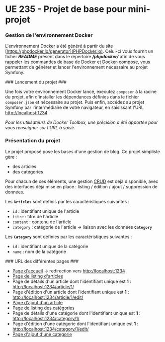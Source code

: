 UE 235 - Projet de base pour mini-projet
==================================

### Gestion de l'environnement Docker ###

L'environnement Docker a été généré à partir du site [https://phpdocker.io/generator](PHPDocker.io). Celui-ci vous fournit un ficher ***README*** présent dans le répertoire ***/phpdocker/*** afin de vous rappeler les commandes de base de Docker et Docker-compose, vous permettant de générer et lancer l'environnement nécessaire au projet Symfony.


### Lancement du projet ###

Une fois votre environnement Docker lancé, executez `composer` à la racine du projet, afin d'installer les dépendances définies dans le fichier `composer.json` et nécessaire au projet. Puis enfin, accédez au projet Symfony par l'intermédiaire de votre navigateur, en saisissant l'URL [http://localhost:1234](http://localhost:1234). 

*Pour les utilisateurs de Docker Toolbox, une précision a été apportée pour vous renseigner sur l'URL à saisir.*


### Présentation du projet ###

Le projet proposé pose les bases d'une gestion de blog. Ce projet simpliste gère : 
  * des articles 
  * des catégories

Pour chacun de ces éléments, une gestion [CRUD](https://fr.wikipedia.org/wiki/CRUD) est déjà disponible, avec des interfaces déjà mise en place : listing / édition / ajout / suppression de données.

Les **`Articles`** sont définis par les caractéristiques suivantes :
  * `id` : identifiant unique de l'article
  * `titre` : titre de l'article
  * `content` : contenu de l'article
  * `category` : catégorie de l'article -> liaison avec les données **`Category`**
  
Les **`Category`** sont définies par les caractéristiques suivantes : 
  * `id` : identifiant unique de la catégorie
  * `name` : nom de la catégorie


### URL des différentes pages ###

  * [Page d'accueil](http://localhost:1234) -> redirection vers [http://localhost:1234](http://localhost:1234/article)
  * [Page de listing d'articles](http://localhost:1234/article)
  * Page de détails d'un article dont l'identifiant unique est **1** : [http://localhost:1234/article/1/](http://localhost:1234/article/1/)
  * Page d'édition d'un article dont l'identifiant unique est **1** : [http://localhost:1234/article/1/edit/](http://localhost:1234/article/1/edit/)
  * [Page d'ajout d'un article](http://localhost:1234/article/new/)
  * [Page de listing des catégories](http://localhost:1234/category)
  * Page de détails d'une catégorie dont l'identifiant unique est **1** : [http://localhost:1234/category/1/](http://localhost:1234/category/1/)
  * Page d'édition d'une catégorie dont l'identifiant unique est **1** : [http://localhost:1234/category/1/edit/](http://localhost:1234/category/1/edit/)
  * [Page d'ajout d'une categorie](http://localhost:1234/category/new/)

